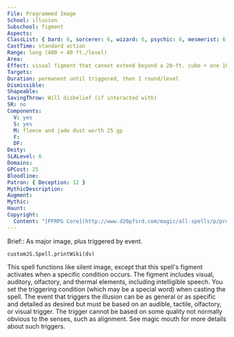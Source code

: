 ```yaml
---
File: Programmed Image
School: illusion
Subschool: figment
Aspects: 
ClassList: { bard: 6, sorcerer: 6, wizard: 6, psychic: 6, mesmerist: 6 }
CastTime: standard action
Range: long (400 + 40 ft./level)
Area: 
Effect: visual figment that cannot extend beyond a 20-ft. cube + one 10-ft. cube/level (S)
Targets: 
Duration: permanent until triggered, then 1 round/level
Dismissible: 
Shapeable: 
SavingThrow: Will disbelief (if interacted with)
SR: no
Components:
  V: yes
  S: yes
  M: fleece and jade dust worth 25 gp
  F: 
  DF: 
Deity: 
SLALevel: 6
Domains: 
GPCost: 25
Bloodline: 
Patron: { Deception: 12 }
MythicDescription: 
Augment: 
Mythic: 
Haunt: 
Copyright:
  Content: "[PFRPG Core](http://www.d20pfsrd.com/magic/all-spells/p/programmed-image)"
---
```

Brief:: As major image, plus triggered by event.

```dataviewjs
customJS.Spell.printWiki(dv)
```

This spell functions like silent image, except that this spell's figment activates when a specific condition occurs. The figment includes visual, auditory, olfactory, and thermal elements, including intelligible speech.  You set the triggering condition (which may be a special word) when casting the spell. The event that triggers the illusion can be as general or as specific and detailed as desired but must be based on an audible, tactile, olfactory, or visual trigger. The trigger cannot be based on some quality not normally obvious to the senses, such as alignment. See magic mouth for more details about such triggers.
